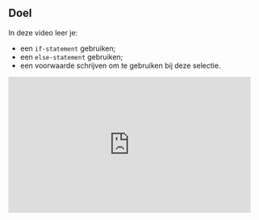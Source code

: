 ## Doel

In deze video leer je: 
* een `if-statement` gebruiken; 
* een `else-statement` gebruiken; 
* een voorwaarde schrijven om te gebruiken bij deze selectie. 

<div class ="dodona-centered-group">
<iframe width="480" height="270" src="https://www.youtube.com/embed/wkvIRSAf6Lw" title="Python in de Klas - IF ELSE Functie" frameborder="0" allow="accelerometer; autoplay; clipboard-write; encrypted-media; gyroscope; picture-in-picture; web-share" allowfullscreen></iframe>
</div>

